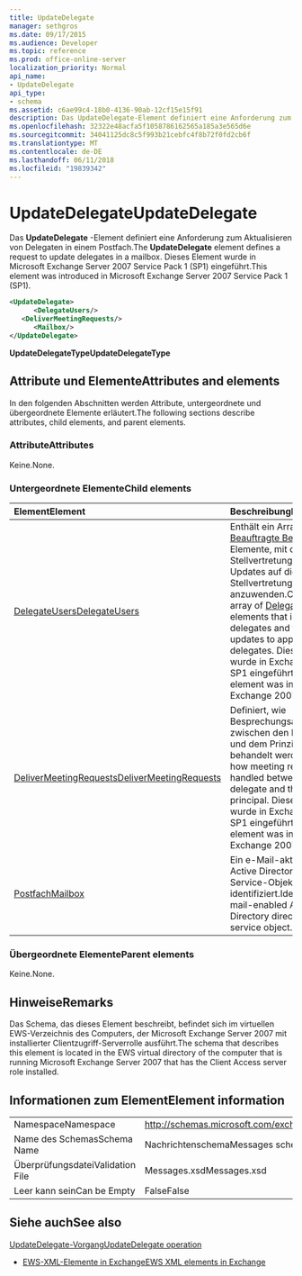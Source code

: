 ```yaml
---
title: UpdateDelegate
manager: sethgros
ms.date: 09/17/2015
ms.audience: Developer
ms.topic: reference
ms.prod: office-online-server
localization_priority: Normal
api_name:
- UpdateDelegate
api_type:
- schema
ms.assetid: c6ae99c4-18b0-4136-90ab-12cf15e15f91
description: Das UpdateDelegate-Element definiert eine Anforderung zum Aktualisieren von Delegaten in einem Postfach. Dieses Element wurde in Microsoft Exchange Server 2007 Service Pack 1 (SP1) eingeführt.
ms.openlocfilehash: 32322e48acfa5f1058786162565a185a3e565d6e
ms.sourcegitcommit: 34041125dc8c5f993b21cebfc4f8b72f0fd2cb6f
ms.translationtype: MT
ms.contentlocale: de-DE
ms.lasthandoff: 06/11/2018
ms.locfileid: "19839342"
---
```

# <a name="updatedelegate"></a><span data-ttu-id="e6f38-104">UpdateDelegate</span><span class="sxs-lookup"><span data-stu-id="e6f38-104">UpdateDelegate</span></span>

<span data-ttu-id="e6f38-105">Das **UpdateDelegate** -Element definiert eine Anforderung zum Aktualisieren von Delegaten in einem Postfach.</span><span class="sxs-lookup"><span data-stu-id="e6f38-105">The **UpdateDelegate** element defines a request to update delegates in a mailbox.</span></span> <span data-ttu-id="e6f38-106">Dieses Element wurde in Microsoft Exchange Server 2007 Service Pack 1 (SP1) eingeführt.</span><span class="sxs-lookup"><span data-stu-id="e6f38-106">This element was introduced in Microsoft Exchange Server 2007 Service Pack 1 (SP1).</span></span> 
  
```xml
<UpdateDelegate>
      <DelegateUsers/>
   <DeliverMeetingRequests/>
      <Mailbox/>
</UpdateDelegate>
```

 <span data-ttu-id="e6f38-107">**UpdateDelegateType**</span><span class="sxs-lookup"><span data-stu-id="e6f38-107">**UpdateDelegateType**</span></span>
## <a name="attributes-and-elements"></a><span data-ttu-id="e6f38-108">Attribute und Elemente</span><span class="sxs-lookup"><span data-stu-id="e6f38-108">Attributes and elements</span></span>

<span data-ttu-id="e6f38-109">In den folgenden Abschnitten werden Attribute, untergeordnete und übergeordnete Elemente erläutert.</span><span class="sxs-lookup"><span data-stu-id="e6f38-109">The following sections describe attributes, child elements, and parent elements.</span></span>
  
### <a name="attributes"></a><span data-ttu-id="e6f38-110">Attribute</span><span class="sxs-lookup"><span data-stu-id="e6f38-110">Attributes</span></span>

<span data-ttu-id="e6f38-111">Keine.</span><span class="sxs-lookup"><span data-stu-id="e6f38-111">None.</span></span>
  
### <a name="child-elements"></a><span data-ttu-id="e6f38-112">Untergeordnete Elemente</span><span class="sxs-lookup"><span data-stu-id="e6f38-112">Child elements</span></span>

|<span data-ttu-id="e6f38-113">**Element**</span><span class="sxs-lookup"><span data-stu-id="e6f38-113">**Element**</span></span>|<span data-ttu-id="e6f38-114">**Beschreibung**</span><span class="sxs-lookup"><span data-stu-id="e6f38-114">**Description**</span></span>|
|:-----|:-----|
|[<span data-ttu-id="e6f38-115">DelegateUsers</span><span class="sxs-lookup"><span data-stu-id="e6f38-115">DelegateUsers</span></span>](delegateusers.md) <br/> |<span data-ttu-id="e6f38-116">Enthält ein Array der [Beauftragte Benutzer](delegateuser.md) Elemente, mit denen die Stellvertretungen und die Updates auf die Stellvertretungen anzuwenden.</span><span class="sxs-lookup"><span data-stu-id="e6f38-116">Contains an array of [DelegateUser](delegateuser.md) elements that identify the delegates and the updates to apply to the delegates.</span></span> <span data-ttu-id="e6f38-117">Dieses Element wurde in Exchange 2007 SP1 eingeführt.</span><span class="sxs-lookup"><span data-stu-id="e6f38-117">This element was introduced in Exchange 2007 SP1.</span></span>  <br/> |
|[<span data-ttu-id="e6f38-118">DeliverMeetingRequests</span><span class="sxs-lookup"><span data-stu-id="e6f38-118">DeliverMeetingRequests</span></span>](delivermeetingrequests.md) <br/> |<span data-ttu-id="e6f38-119">Definiert, wie Besprechungsanfragen zwischen den Delegaten und dem Prinzipalnamen behandelt werden.</span><span class="sxs-lookup"><span data-stu-id="e6f38-119">Defines how meeting requests are handled between the delegate and the principal.</span></span> <span data-ttu-id="e6f38-120">Dieses Element wurde in Exchange 2007 SP1 eingeführt.</span><span class="sxs-lookup"><span data-stu-id="e6f38-120">This element was introduced in Exchange 2007 SP1.</span></span>  <br/> |
|[<span data-ttu-id="e6f38-121">Postfach</span><span class="sxs-lookup"><span data-stu-id="e6f38-121">Mailbox</span></span>](mailbox.md) <br/> |<span data-ttu-id="e6f38-122">Ein e-Mail-aktivierten Active Directory Directory Service-Objekt identifiziert.</span><span class="sxs-lookup"><span data-stu-id="e6f38-122">Identifies a mail-enabled Active Directory directory service object.</span></span>  <br/> |
   
### <a name="parent-elements"></a><span data-ttu-id="e6f38-123">Übergeordnete Elemente</span><span class="sxs-lookup"><span data-stu-id="e6f38-123">Parent elements</span></span>

<span data-ttu-id="e6f38-124">Keine.</span><span class="sxs-lookup"><span data-stu-id="e6f38-124">None.</span></span>
  
## <a name="remarks"></a><span data-ttu-id="e6f38-125">Hinweise</span><span class="sxs-lookup"><span data-stu-id="e6f38-125">Remarks</span></span>

<span data-ttu-id="e6f38-126">Das Schema, das dieses Element beschreibt, befindet sich im virtuellen EWS-Verzeichnis des Computers, der Microsoft Exchange Server 2007 mit installierter Clientzugriff-Serverrolle ausführt.</span><span class="sxs-lookup"><span data-stu-id="e6f38-126">The schema that describes this element is located in the EWS virtual directory of the computer that is running Microsoft Exchange Server 2007 that has the Client Access server role installed.</span></span>
  
## <a name="element-information"></a><span data-ttu-id="e6f38-127">Informationen zum Element</span><span class="sxs-lookup"><span data-stu-id="e6f38-127">Element information</span></span>

|||
|:-----|:-----|
|<span data-ttu-id="e6f38-128">Namespace</span><span class="sxs-lookup"><span data-stu-id="e6f38-128">Namespace</span></span>  <br/> |http://schemas.microsoft.com/exchange/services/2006/messages  <br/> |
|<span data-ttu-id="e6f38-129">Name des Schemas</span><span class="sxs-lookup"><span data-stu-id="e6f38-129">Schema Name</span></span>  <br/> |<span data-ttu-id="e6f38-130">Nachrichtenschema</span><span class="sxs-lookup"><span data-stu-id="e6f38-130">Messages schema</span></span>  <br/> |
|<span data-ttu-id="e6f38-131">Überprüfungsdatei</span><span class="sxs-lookup"><span data-stu-id="e6f38-131">Validation File</span></span>  <br/> |<span data-ttu-id="e6f38-132">Messages.xsd</span><span class="sxs-lookup"><span data-stu-id="e6f38-132">Messages.xsd</span></span>  <br/> |
|<span data-ttu-id="e6f38-133">Leer kann sein</span><span class="sxs-lookup"><span data-stu-id="e6f38-133">Can be Empty</span></span>  <br/> |<span data-ttu-id="e6f38-134">False</span><span class="sxs-lookup"><span data-stu-id="e6f38-134">False</span></span>  <br/> |
   
## <a name="see-also"></a><span data-ttu-id="e6f38-135">Siehe auch</span><span class="sxs-lookup"><span data-stu-id="e6f38-135">See also</span></span>



[<span data-ttu-id="e6f38-136">UpdateDelegate-Vorgang</span><span class="sxs-lookup"><span data-stu-id="e6f38-136">UpdateDelegate operation</span></span>](updatedelegate-operation.md)


- [<span data-ttu-id="e6f38-137">EWS-XML-Elemente in Exchange</span><span class="sxs-lookup"><span data-stu-id="e6f38-137">EWS XML elements in Exchange</span></span>](ews-xml-elements-in-exchange.md)

